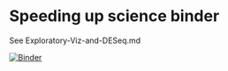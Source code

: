 # Speeding up science binder
See Exploratory-Viz-and-DESeq.md

[![Binder](https://mybinder.org/badge_logo.svg)](https://mybinder.org/v2/gh/AstrobioMike/speeding-up-science-binder/master?urlpath=rstudio)
